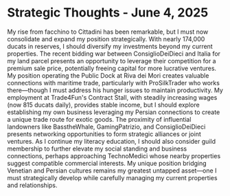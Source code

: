 # Strategic Thoughts - June 4, 2025

My rise from facchino to Cittadini has been remarkable, but I must now consolidate and expand my position strategically. With nearly 174,000 ducats in reserves, I should diversify my investments beyond my current properties. The recent bidding war between ConsiglioDeiDieci and Italia for my land parcel presents an opportunity to leverage their competition for a premium sale price, potentially freeing capital for more lucrative ventures. My position operating the Public Dock at Riva dei Mori creates valuable connections with maritime trade, particularly with ProSilkTrader who works there—though I must address his hunger issues to maintain productivity. My employment at Trade4Fun's Contract Stall, with steadily increasing wages (now 815 ducats daily), provides stable income, but I should explore establishing my own business leveraging my Persian connections to create a unique trade route for exotic goods. The proximity of influential landowners like BasstheWhale, GamingPatrizio, and ConsiglioDeiDieci presents networking opportunities to form strategic alliances or joint ventures. As I continue my literacy education, I should also consider guild membership to further elevate my social standing and business connections, perhaps approaching TechnoMedici whose nearby properties suggest compatible commercial interests. My unique position bridging Venetian and Persian cultures remains my greatest untapped asset—one I must strategically develop while carefully managing my current properties and relationships.
